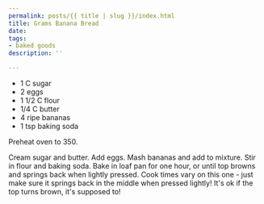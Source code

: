 ```yaml
---
permalink: posts/{{ title | slug }}/index.html
title: Grams Banana Bread
date: 
tags:
- baked goods
description: ''

---
```

* 1 C sugar
* 2 eggs
* 1 1/2 C flour
* 1/4 C butter
* 4 ripe bananas
* 1 tsp baking soda

Preheat oven to 350.

Cream sugar and butter. Add eggs. Mash bananas and add to mixture. Stir in flour and baking soda. Bake in loaf pan for one hour, or until top browns and springs back when lightly pressed. Cook times vary on this one - just make sure it springs back in the middle when pressed lightly! It's ok if the top turns brown, it's supposed to!
